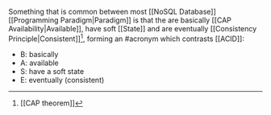 Something that is common between most [[NoSQL Database]]  [[Programming Paradigm|Paradigm]] is that the are basically [[CAP Availability|Available]], have soft [[State]] and are eventually [[Consistency Principle|Consistent]][^1], forming an #acronym which contrasts [[ACID]]:

- B: basically
- A: available
- S: have a soft state
- E: eventually (consistent)

[^1]: [[CAP theorem]]